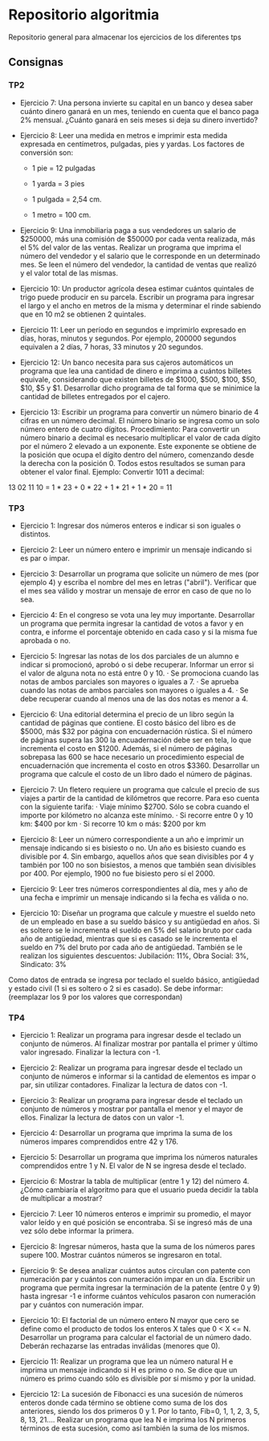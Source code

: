 # Repositorio algoritmia

Repositorio general para almacenar los ejercicios de los diferentes tps

## Consignas

### TP2

- Ejercicio 7: Una persona invierte su capital en un banco y desea saber cuánto dinero ganará
en un mes, teniendo en cuenta que el banco paga 2% mensual. ¿Cuánto ganará
en seis meses si deja su dinero invertido?

- Ejercicio 8: Leer una medida en metros e imprimir esta medida expresada en centímetros,
pulgadas, pies y yardas. Los factores de conversión son:

    - 1 pie = 12 pulgadas

    - 1 yarda = 3 pies

    - 1 pulgada = 2,54 cm.

    - 1 metro = 100 cm.

- Ejercicio 9: Una inmobiliaria paga a sus vendedores un salario de $250000, más una comisión
de $50000 por cada venta realizada, más el 5% del valor de las ventas.
Realizar un programa que imprima el número del vendedor y el salario que le
corresponde en un determinado mes. Se leen el número del vendedor, la cantidad
de ventas que realizó y el valor total de las mismas.

- Ejercicio 10: Un productor agrícola desea estimar cuántos quintales de trigo puede producir
en su parcela. Escribir un programa para ingresar el largo y el ancho en metros
de la misma y determinar el rinde sabiendo que en 10 m2 se obtienen 2 quintales.

- Ejercicio 11: Leer un período en segundos e imprimirlo expresado en días, horas, minutos y
segundos. Por ejemplo, 200000 segundos equivalen a 2 días, 7 horas, 33 minutos
y 20 segundos.

- Ejercicio 12: Un banco necesita para sus cajeros automáticos un programa que lea una
cantidad de dinero e imprima a cuántos billetes equivale, considerando que
existen billetes de $1000, $500, $100, $50, $10, $5 y $1. Desarrollar dicho
programa de tal forma que se minimice la cantidad de billetes entregados por el
cajero.

- Ejercicio 13: Escribir un programa para convertir un número binario de 4 cifras en un número
decimal. El número binario se ingresa como un solo número entero de cuatro
dígitos.
Procedimiento: Para convertir un número binario a decimal es necesario
multiplicar el valor de cada dígito por el número 2 elevado a un exponente. Este
exponente se obtiene de la posición que ocupa el dígito dentro del número,
comenzando desde la derecha con la posición 0. Todos estos resultados se
suman para obtener el valor final. Ejemplo: Convertir 1011 a decimal:

13 02 11 10 = 1 * 23 + 0 * 22 + 1 * 21 + 1 * 20 = 11

### TP3

- Ejercicio 1: Ingresar dos números enteros e indicar si son iguales o distintos.

- Ejercicio 2: Leer un número entero e imprimir un mensaje indicando si es par o impar.

- Ejercicio 3: Desarrollar un programa que solicite un número de mes (por ejemplo 4) y
escriba el nombre del mes en letras ("abril"). Verificar que el mes sea válido y
mostrar un mensaje de error en caso de que no lo sea.

- Ejercicio 4: En el congreso se vota una ley muy importante. Desarrollar un programa que
permita ingresar la cantidad de votos a favor y en contra, e informe el porcentaje
obtenido en cada caso y si la misma fue aprobada o no.

- Ejercicio 5: Ingresar las notas de los dos parciales de un alumno e indicar si promocionó,
aprobó o si debe recuperar. Informar un error si el valor de alguna nota no está
entre 0 y 10.
· Se promociona cuando las notas de ambos parciales son mayores o
iguales a 7.
· Se aprueba cuando las notas de ambos parciales son mayores o iguales
a 4.
· Se debe recuperar cuando al menos una de las dos notas es menor a 4.

- Ejercicio 6: Una editorial determina el precio de un libro según la cantidad de páginas que contiene. El costo básico del libro es de $5000, más $32 por página con encuadernación
rústica. Si el número de páginas supera las 300 la encuadernación debe ser en tela, lo que incrementa el costo en $1200. Además, si el número de
páginas sobrepasa las 600 se hace necesario un procedimiento especial de encuadernación que incrementa el costo en otros $3360. Desarrollar un programa
que calcule el costo de un libro dado el número de páginas.

- Ejercicio 7: Un fletero requiere un programa que calcule el precio de sus viajes a partir de la
cantidad de kilómetros que recorre. Para eso cuenta con la siguiente tarifa:
· Viaje mínimo $2700. Sólo se cobra cuando el importe por kilómetro no
alcanza este mínimo.
· Si recorre entre 0 y 10 km: $400 por km
· Si recorre 10 km o más: $200 por km

- Ejercicio 8: Leer un número correspondiente a un año e imprimir un mensaje indicando si es bisiesto o no. Un año es bisiesto cuando es divisible por 4. Sin embargo, aquellos años que sean divisibles por 4 y también por 100 no son bisiestos, a menos que también sean divisibles por 400. Por ejemplo, 1900 no fue bisiesto pero sí el 2000.

- Ejercicio 9: Leer tres números correspondientes al día, mes y año de una fecha e imprimir
un mensaje indicando si la fecha es válida o no.

- Ejercicio 10: Diseñar un programa que calcule y muestre el sueldo neto de un empleado en
base a su sueldo básico y su antigüedad en años. Si es soltero se le incrementa
el sueldo en 5% del salario bruto por cada año de antigüedad, mientras que si es
casado se le incrementa el sueldo en 7% del bruto por cada año de antigüedad.
También se le realizan los siguientes descuentos: Jubilación: 11%, Obra Social:
3%, Sindicato: 3%

Como datos de entrada se ingresa por teclado el sueldo básico, antigüedad y
estado civil (1 si es soltero o 2 si es casado). Se debe informar: (reemplazar los
9 por los valores que correspondan)



### TP4

- Ejercicio 1: Realizar un programa para ingresar desde el teclado un conjunto de números. Al
finalizar mostrar por pantalla el primer y último valor ingresado. Finalizar la lectura
con -1.

- Ejercicio 2: Realizar un programa para ingresar desde el teclado un conjunto de números e
informar si la cantidad de elementos es impar o par, sin utilizar contadores. Finalizar
la lectura de datos con -1.

- Ejercicio 3: Realizar un programa para ingresar desde el teclado un conjunto de números y
mostrar por pantalla el menor y el mayor de ellos. Finalizar la lectura de datos
con un valor -1.

- Ejercicio 4: Desarrollar un programa que imprima la suma de los números impares comprendidos
entre 42 y 176.

- Ejercicio 5: Desarrollar un programa que imprima los números naturales comprendidos entre
1 y N. El valor de N se ingresa desde el teclado.

- Ejercicio 6: Mostrar la tabla de multiplicar (entre 1 y 12) del número 4. ¿Cómo cambiaría el
algoritmo para que el usuario pueda decidir la tabla de multiplicar a mostrar?

- Ejercicio 7: Leer 10 números enteros e imprimir su promedio, el mayor valor leído y en qué
posición se encontraba. Si se ingresó más de una vez sólo debe informar la primera.

- Ejercicio 8: Ingresar números, hasta que la suma de los números pares supere 100. Mostrar
cuántos números se ingresaron en total.

- Ejercicio 9: Se desea analizar cuántos autos circulan con patente con numeración par y
cuántos con numeración impar en un día. Escribir un programa que permita ingresar
la terminación de la patente (entre 0 y 9) hasta ingresar -1 e informe
cuántos vehículos pasaron con numeración par y cuántos con numeración impar.

- Ejercicio 10: El factorial de un número entero N mayor que cero se define como el producto
de todos los enteros X tales que 0 < X <= N. Desarrollar un programa para calcular
el factorial de un número dado. Deberán rechazarse las entradas inválidas
(menores que 0).

- Ejercicio 11: Realizar un programa que lea un número natural H e imprima un mensaje indicando
si H es primo o no. Se dice que un número es primo cuando sólo es divisible
por sí mismo y por la unidad.

- Ejercicio 12: La sucesión de Fibonacci es una sucesión de números enteros donde cada término
se obtiene como suma de los dos anteriores, siendo los dos primeros 0 y 1.
Por lo tanto, Fib=0, 1, 1, 2, 3, 5, 8, 13, 21.... Realizar un programa que lea N e
imprima los N primeros términos de esta sucesión, como así también la suma de
los mismos.